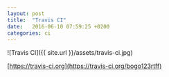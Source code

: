 ```yaml
---
layout: post
title:  "Travis CI"
date:   2016-06-10 07:59:25 +0200
categories: ci
---
```


![Travis CI]({{ site.url }}/assets/travis-ci.jpg)

[https://travis-ci.org](https://travis-ci.org/bogo123rtff)
